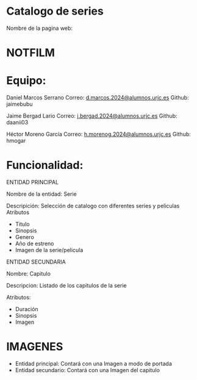 # Catalogo de series
Nombre de la pagina web:
# NOTFILM

# Equipo:

Daniel Marcos Serrano Correo: d.marcos.2024@alumnos.urjc.es Github: jaimebubu

Jaime Bergad Lario Correo: j.bergad.2024@alumnos.urjc.es Github: daanii03

Héctor Moreno García Correo: h.morenog.2024@alumnos.urjc.es Github: hmogar

# Funcionalidad:

ENTIDAD PRINCIPAL

Nombre de la entidad: Serie 

Descripición: Selección de catalogo con diferentes series y peliculas
Atributos
- Titulo
- Sinopsis
- Genero
- Año de estreno
- Imagen de la serie/pelicula

ENTIDAD SECUNDARIA

Nombre: Capitulo

Descripcion: Listado de los capitulos de la serie

Atributos:
- Duración
- Sinopsis
- Imagen

# IMAGENES
- Entidad principal: Contará con una Imagen a modo de portada
- Entidad secundario: Contará con una Imagen del capitulo

